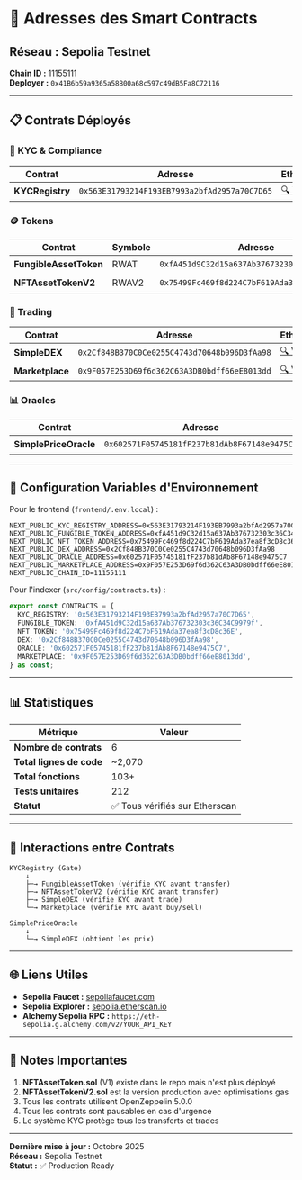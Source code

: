 # 🔗 Adresses des Smart Contracts

## Réseau : Sepolia Testnet
**Chain ID :** 11155111  
**Deployer :** `0x41B6b59a9365a58B00a68c597c49dB5Fa8C72116`

---

## 📋 Contrats Déployés

### 🔐 KYC & Compliance
| Contrat | Adresse | Etherscan |
|---------|---------|-----------|
| **KYCRegistry** | `0x563E31793214F193EB7993a2bfAd2957a70C7D65` | [🔍 Voir](https://sepolia.etherscan.io/address/0x563E31793214F193EB7993a2bfAd2957a70C7D65) |

### 🪙 Tokens
| Contrat | Symbole | Adresse | Etherscan |
|---------|---------|---------|-----------|
| **FungibleAssetToken** | RWAT | `0xfA451d9C32d15a637Ab376732303c36C34C9979f` | [🔍 Voir](https://sepolia.etherscan.io/address/0xfA451d9C32d15a637Ab376732303c36C34C9979f) |
| **NFTAssetTokenV2** | RWAV2 | `0x75499Fc469f8d224C7bF619Ada37ea8f3cD8c36E` | [🔍 Voir](https://sepolia.etherscan.io/address/0x75499Fc469f8d224C7bF619Ada37ea8f3cD8c36E) |

### 💱 Trading
| Contrat | Adresse | Etherscan |
|---------|---------|-----------|
| **SimpleDEX** | `0x2Cf848B370C0Ce0255C4743d70648b096D3fAa98` | [🔍 Voir](https://sepolia.etherscan.io/address/0x2Cf848B370C0Ce0255C4743d70648b096D3fAa98) |
| **Marketplace** | `0x9F057E253D69f6d362C63A3DB0bdff66eE8013dd` | [🔍 Voir](https://sepolia.etherscan.io/address/0x9F057E253D69f6d362C63A3DB0bdff66eE8013dd) |

### 📊 Oracles
| Contrat | Adresse | Etherscan |
|---------|---------|-----------|
| **SimplePriceOracle** | `0x602571F05745181fF237b81dAb8F67148e9475C7` | [🔍 Voir](https://sepolia.etherscan.io/address/0x602571F05745181fF237b81dAb8F67148e9475C7) |

---

## 🔧 Configuration Variables d'Environnement

Pour le frontend (`frontend/.env.local`) :
```env
NEXT_PUBLIC_KYC_REGISTRY_ADDRESS=0x563E31793214F193EB7993a2bfAd2957a70C7D65
NEXT_PUBLIC_FUNGIBLE_TOKEN_ADDRESS=0xfA451d9C32d15a637Ab376732303c36C34C9979f
NEXT_PUBLIC_NFT_TOKEN_ADDRESS=0x75499Fc469f8d224C7bF619Ada37ea8f3cD8c36E
NEXT_PUBLIC_DEX_ADDRESS=0x2Cf848B370C0Ce0255C4743d70648b096D3fAa98
NEXT_PUBLIC_ORACLE_ADDRESS=0x602571F05745181fF237b81dAb8F67148e9475C7
NEXT_PUBLIC_MARKETPLACE_ADDRESS=0x9F057E253D69f6d362C63A3DB0bdff66eE8013dd
NEXT_PUBLIC_CHAIN_ID=11155111
```

Pour l'indexer (`src/config/contracts.ts`) :
```typescript
export const CONTRACTS = {
  KYC_REGISTRY: '0x563E31793214F193EB7993a2bfAd2957a70C7D65',
  FUNGIBLE_TOKEN: '0xfA451d9C32d15a637Ab376732303c36C34C9979f',
  NFT_TOKEN: '0x75499Fc469f8d224C7bF619Ada37ea8f3cD8c36E',
  DEX: '0x2Cf848B370C0Ce0255C4743d70648b096D3fAa98',
  ORACLE: '0x602571F05745181fF237b81dAb8F67148e9475C7',
  MARKETPLACE: '0x9F057E253D69f6d362C63A3DB0bdff66eE8013dd',
} as const;
```

---

## 📊 Statistiques

| Métrique | Valeur |
|----------|--------|
| **Nombre de contrats** | 6 |
| **Total lignes de code** | ~2,070 |
| **Total fonctions** | 103+ |
| **Tests unitaires** | 212 |
| **Statut** | ✅ Tous vérifiés sur Etherscan |

---

## 🔄 Interactions entre Contrats

```
KYCRegistry (Gate)
    ↓
    ├─→ FungibleAssetToken (vérifie KYC avant transfer)
    ├─→ NFTAssetTokenV2 (vérifie KYC avant transfer)
    ├─→ SimpleDEX (vérifie KYC avant trade)
    └─→ Marketplace (vérifie KYC avant buy/sell)

SimplePriceOracle
    ↓
    └─→ SimpleDEX (obtient les prix)
```

---

## 🌐 Liens Utiles

- **Sepolia Faucet :** [sepoliafaucet.com](https://sepoliafaucet.com/)
- **Sepolia Explorer :** [sepolia.etherscan.io](https://sepolia.etherscan.io/)
- **Alchemy Sepolia RPC :** `https://eth-sepolia.g.alchemy.com/v2/YOUR_API_KEY`

---

## 📝 Notes Importantes

1. **NFTAssetToken.sol** (V1) existe dans le repo mais n'est plus déployé
2. **NFTAssetTokenV2.sol** est la version production avec optimisations gas
3. Tous les contrats utilisent OpenZeppelin 5.0.0
4. Tous les contrats sont pausables en cas d'urgence
5. Le système KYC protège tous les transferts et trades

---

**Dernière mise à jour :** Octobre 2025  
**Réseau :** Sepolia Testnet  
**Statut :** ✅ Production Ready
